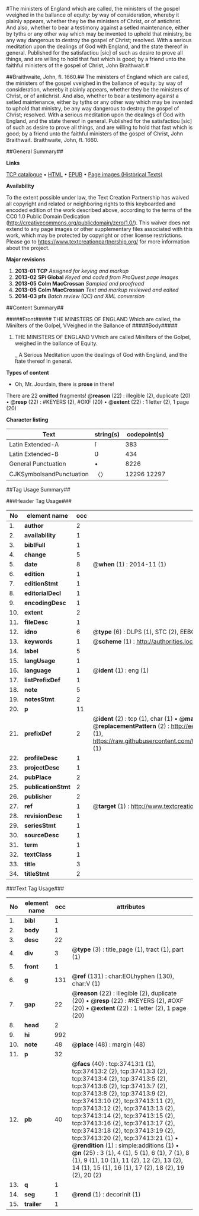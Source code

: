 #The ministers of England which are called, the ministers of the gospel vveighed in the ballance of equity: by way of consideration, whereby it plainly appears, whether they be the ministers of Christ, or of antichrist. And also, whether to bear a testimony against a setled maintenance, either by tyths or any other way which may be invented to uphold that ministry, be any way dangerous to destroy the gospel of Christ; resolved. With a serious meditation upon the dealings of God with England, and the state thereof in general. Published for the satisfactiou [sic] of such as desire to prove all things, and are willing to hold that fast which is good; by a friend unto the faithful ministers of the gospel of Christ, John Braithwait.#

##Braithwaite, John, fl. 1660.##
The ministers of England which are called, the ministers of the gospel vveighed in the ballance of equity: by way of consideration, whereby it plainly appears, whether they be the ministers of Christ, or of antichrist. And also, whether to bear a testimony against a setled maintenance, either by tyths or any other way which may be invented to uphold that ministry, be any way dangerous to destroy the gospel of Christ; resolved. With a serious meditation upon the dealings of God with England, and the state thereof in general. Published for the satisfactiou [sic] of such as desire to prove all things, and are willing to hold that fast which is good; by a friend unto the faithful ministers of the gospel of Christ, John Braithwait.
Braithwaite, John, fl. 1660.

##General Summary##

**Links**

[TCP catalogue](http://www.ota.ox.ac.uk/tcp/)  • 
[HTML](http://tei.it.ox.ac.uk/tcp/Texts-HTML/free/A29/A29185.html)  • 
[EPUB](http://tei.it.ox.ac.uk/tcp/Texts-EPUB/free/A29/A29185.epub) • 
[Page images (Historical Texts)](https://historicaltexts.jisc.ac.uk/eebo-99832938e)

**Availability**

To the extent possible under law, the Text Creation Partnership has waived all copyright and related or neighboring rights to this keyboarded and encoded edition of the work described above, according to the terms of the CC0 1.0 Public Domain Dedication (http://creativecommons.org/publicdomain/zero/1.0/). This waiver does not extend to any page images or other supplementary files associated with this work, which may be protected by copyright or other license restrictions. Please go to https://www.textcreationpartnership.org/ for more information about the project.

**Major revisions**

1. __2013-01__ __TCP__ *Assigned for keying and markup*
1. __2013-02__ __SPi Global__ *Keyed and coded from ProQuest page images*
1. __2013-05__ __Colm MacCrossan__ *Sampled and proofread*
1. __2013-05__ __Colm MacCrossan__ *Text and markup reviewed and edited*
1. __2014-03__ __pfs__ *Batch review (QC) and XML conversion*

##Content Summary##

#####Front#####
THE MINISTERS OF ENGLAND Which are called, the Miniſters of the Goſpel, VVeighed in the Ballance of 
#####Body#####

1. THE MINISTERS OF ENGLAND VVhich are called Miniſters of the Goſpel, weighed in the ballance of Equity.

    _ A Serious Meditation upon the dealings of God with England, and the ſtate thereof in general.

**Types of content**

  * Oh, Mr. Jourdain, there is **prose** in there!

There are 22 **omitted** fragments! 
 @__reason__ (22) : illegible (2), duplicate (20)  •  @__resp__ (22) : #KEYERS (2), #OXF (20)  •  @__extent__ (22) : 1 letter (2), 1 page (20)

**Character listing**


|Text|string(s)|codepoint(s)|
|---|---|---|
|Latin Extended-A|ſ|383|
|Latin Extended-B|Ʋ|434|
|General Punctuation|•|8226|
|CJKSymbolsandPunctuation|〈〉|12296 12297|

##Tag Usage Summary##

###Header Tag Usage###

|No|element name|occ|attributes|
|---|---|---|---|
|1.|__author__|2||
|2.|__availability__|1||
|3.|__biblFull__|1||
|4.|__change__|5||
|5.|__date__|8| @__when__ (1) : 2014-11 (1)|
|6.|__edition__|1||
|7.|__editionStmt__|1||
|8.|__editorialDecl__|1||
|9.|__encodingDesc__|1||
|10.|__extent__|2||
|11.|__fileDesc__|1||
|12.|__idno__|6| @__type__ (6) : DLPS (1), STC (2), EEBO-CITATION (1), PROQUEST (1), VID (1)|
|13.|__keywords__|1| @__scheme__ (1) : http://authorities.loc.gov/ (1)|
|14.|__label__|5||
|15.|__langUsage__|1||
|16.|__language__|1| @__ident__ (1) : eng (1)|
|17.|__listPrefixDef__|1||
|18.|__note__|5||
|19.|__notesStmt__|2||
|20.|__p__|11||
|21.|__prefixDef__|2| @__ident__ (2) : tcp (1), char (1)  •  @__matchPattern__ (2) : ([0-9\-]+):([0-9IVX]+) (1), (.+) (1)  •  @__replacementPattern__ (2) : http://eebo.chadwyck.com/downloadtiff?vid=$1&page=$2 (1), https://raw.githubusercontent.com/textcreationpartnership/Texts/master/tcpchars.xml#$1 (1)|
|22.|__profileDesc__|1||
|23.|__projectDesc__|1||
|24.|__pubPlace__|2||
|25.|__publicationStmt__|2||
|26.|__publisher__|2||
|27.|__ref__|1| @__target__ (1) : http://www.textcreationpartnership.org/docs/. (1)|
|28.|__revisionDesc__|1||
|29.|__seriesStmt__|1||
|30.|__sourceDesc__|1||
|31.|__term__|1||
|32.|__textClass__|1||
|33.|__title__|3||
|34.|__titleStmt__|2||


###Text Tag Usage###

|No|element name|occ|attributes|
|---|---|---|---|
|1.|__bibl__|1||
|2.|__body__|1||
|3.|__desc__|22||
|4.|__div__|3| @__type__ (3) : title_page (1), tract (1), part (1)|
|5.|__front__|1||
|6.|__g__|131| @__ref__ (131) : char:EOLhyphen (130), char:V (1)|
|7.|__gap__|22| @__reason__ (22) : illegible (2), duplicate (20)  •  @__resp__ (22) : #KEYERS (2), #OXF (20)  •  @__extent__ (22) : 1 letter (2), 1 page (20)|
|8.|__head__|2||
|9.|__hi__|992||
|10.|__note__|48| @__place__ (48) : margin (48)|
|11.|__p__|32||
|12.|__pb__|40| @__facs__ (40) : tcp:37413:1 (1), tcp:37413:2 (2), tcp:37413:3 (2), tcp:37413:4 (2), tcp:37413:5 (2), tcp:37413:6 (2), tcp:37413:7 (2), tcp:37413:8 (2), tcp:37413:9 (2), tcp:37413:10 (2), tcp:37413:11 (2), tcp:37413:12 (2), tcp:37413:13 (2), tcp:37413:14 (2), tcp:37413:15 (2), tcp:37413:16 (2), tcp:37413:17 (2), tcp:37413:18 (2), tcp:37413:19 (2), tcp:37413:20 (2), tcp:37413:21 (1)  •  @__rendition__ (1) : simple:additions (1)  •  @__n__ (25) : 3 (1), 4 (1), 5 (1), 6 (1), 7 (1), 8 (1), 9 (1), 10 (1), 11 (2), 12 (2), 13 (2), 14 (1), 15 (1), 16 (1), 17 (2), 18 (2), 19 (2), 20 (2)|
|13.|__q__|1||
|14.|__seg__|1| @__rend__ (1) : decorInit (1)|
|15.|__trailer__|1||
